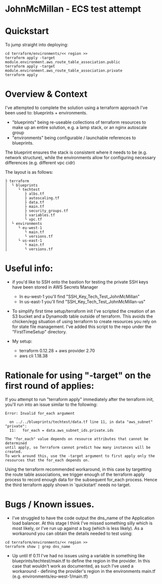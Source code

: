 # JohnMcMillan - ECS test attempt

# Quickstart
To jump straight into deploying:
```
cd terraform/environments/<< region >>
terraform apply -target module.environment.aws_route_table_association.public
terraform apply -target module.environment.aws_route_table_association.private
terraform apply
```

# Overview & Context
I've attempted to complete the solution using a terraform approach I've been used to: blueprints + environments.  

* "blueprints" being re-useable collections of terraform resources to make up an entire solution, e.g. a lamp stack, or an nginx autoscale group
* "environments" being configurable / launchable references to blueprints.

The blueprint ensures the stack is consistent where it needs to be (e.g. network structure), while the environments allow for configuring necessary differences (e.g. different vpc cidr) 

The layout is as follows:

```
├ terraform
│  └ blueprints
│     └ techtest
│        ├ albs.tf
│        ├ autoscaling.tf
│        ├ data.tf
│        ├ main.tf
│        ├ security_groups.tf
│        ├ variables.tf
│        └ vpc.tf
│  └ environments
│     └ eu-west-1
│        └ main.tf
│        └ versions.tf
│     └ us-east-1
│        └ main.tf
│        └ versions.tf
```



# Useful info:
* if you'd like to SSH onto the bastion for testing the private SSH keys have been stored in AWS Secrets Manager
  - In eu-west-1 you'll find "SSH_Key_Tech_Test_JohnMcMillan"
  - In us-east-1 you'll find "SSH_Key_Tech_Test_JohnMcMillan-us"

* To simplify first time setup/terraform init I've scripted the creation of an S3 bucket and a Dynamodb table outside of terraform. 
  This avoids the chicken/egg situation of using terraform to create resources you rely on for state file management. 
  I've added this script to the repo under the "FirstTimeSetup" directory. 

* My setup:
  - terraform 0.12.28 + aws provider 2.70
  - aws cli 1.18.38


# Rationale for using "-target" on the first round of applies:
If you attempt to run "terraform apply" immediately after the terraform init, you'll run into an issue similar to the following:
```
Error: Invalid for_each argument

  on ../../blueprints/techtest/data.tf line 11, in data "aws_subnet" "private":
  11:   for_each = data.aws_subnet_ids.private.ids

The "for_each" value depends on resource attributes that cannot be determined
until apply, so Terraform cannot predict how many instances will be created.
To work around this, use the -target argument to first apply only the
resources that the for_each depends on.
```

Using the terraform recommended workaround, in this case by targetting the route table associations, we trigger enough of the terraform apply process to record enough data for the subsequent for_each process. 
Hence the third terraform apply shown in 'quickstart' needs no target.

# Bugs / Known issues. 
* I've struggled to have the code output the dns_name of the Application load balancer. At this stage I think I've missed something silly which is most likely, or I've run up against a bug (which is less likely). 
As a workaround you can obtain the details needed to test using:
```
cd terraform/environments/<< region >>
terraform show | grep dns_name
```

* Up until tf 0.11 I've had no issues using a variable in something like blueprints/techtest/main.tf to define the region in the provider. 
In this case that wouldn't work as documented, as such I've used a workaround - defining the provider's region in the environments main.tf (e.g. environments/eu-west-1/main.tf)
